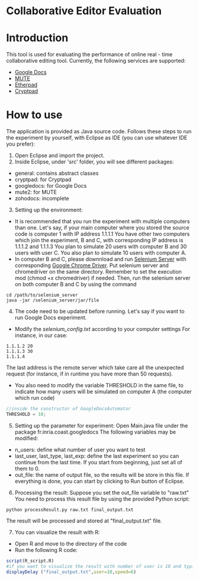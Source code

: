 Collaborative Editor Evaluation
===============================
# Introduction

This tool is used for evaluating the performance of online real - time collaborative editing tool. 
Currently, the following services are supported:
* [Google Docs](https://docs.google.com)
* [MUTE](https://github.com/MatthieuNICOLAS/mute-demo)
* [Etherpad](http://etherpad.org/)
* [Cryptpad](https://github.com/cjdelisle/cryptpad)

# How to use
The application is provided as Java source code. Follows these steps to run the experiment by yourself, with Eclipse as IDE (you can use whatever IDE you prefer):
1. Open Eclipse and import the project.
2. Inside Eclipse, under 'src' folder, you will see different packages:
  * general: contains abstract classes
  * cryptpad: for Cryptpad
  * googledocs: for Google Docs
  * mute2: for MUTE
  * zohodocs: incomplete
3. Setting up the environment:
  * It is recommended that you run the experiment with multiple computers than one.
Let's say, if your main computer where you stored the source code is computer 1 with IP address 1.1.1.1
You have other two computers which join the experiment, B and C, with corresponding IP address is 1.1.1.2 and 1.1.1.3
You plan to simulate 20 users with computer B and 30 users with user C.
You also plan to simulate 10 users with computer A.
  * In computer B and C, please downnload and run [Selenium Server](http://www.seleniumhq.org/download/) with corresponding [Google Chrome Driver](https://sites.google.com/a/chromium.org/chromedriver/).
Put selenium server and chromedriver on the same directory.
Remember to set the execution mod (chmod +x chromedriver) if needed.
Then, run the selenium server on both computer B and C by using the command
```
cd /path/to/selenium_server
java -jar /selenium_server/jar/file
```
4. The code need to be updated before running. Let's say if you want to run Google Docs experiment.
  * Modify the *selenium_config.txt* according to your computer settings
For instance, in our case:
```
1.1.1.2 20
1.1.1.3 30
1.1.1.4
```
The last address is the remote server which take care all the unexpected request (for instance, if in runtime you have more than 50 requests).
   * You also need to modify the variable THRESHOLD in the same file, to indicate how many users will be simulated on computer A (the computer which run code)
```java
//inside the constructor of GoogleDocsAutomator
THRESHOLD = 10;
```

5. Setting up the parameter for experiment:
Open Main.java file under the package fr.inria.coast.googledocs
The following variables may be modified:
  * n_users: define what number of user you want to test
  * last_user, last_type, last_exp: define the last experiment so you can continue from the last time. If you start from beginning, just set all of them to 0.
  * out_file: the name of output file, so the results will be store in this file.
If everything is done, you can start by clicking to Run button of Eclipse.

6. Processing the result:
Suppose you set the out_file variable to "raw.txt"
You need to process this result file by using the provided Python script:
```
python processResult.py raw.txt final_output.txt
```
The result will be processed and stored at "final_output.txt" file.

7. You can visualize the result with R:
  * Open R and move to the directory of the code
  * Run the following R code:
```R
script(R_script.R)
#if you want to visualize the result with number of user is 10 and typing speed is 6
displayDelay ("final_output.txt",user=10,speed=6)
```
